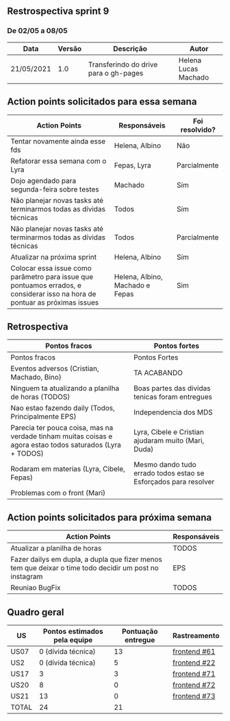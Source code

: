 ## Restrospectiva sprint 9

### De 02/05 a 08/05


| Data       | Versão | Descrição                                           | Autor              |
| ---------- | ------ | --------------------------------------------------- | ------------------ |
| 21/05/2021 | 1.0    | Transferindo do drive para o gh-pages               |    Helena </br> Lucas Machado   |

## Action points solicitados para essa semana

| **Action Points** | **Responsáveis** | **Foi resolvido?** |
| ------------- | ------------ | ------------ |
| Tentar novamente ainda esse fds | Helena, Albino | Não |
| Refatorar essa semana com o Lyra | Fepas, Lyra | Parcialmente |
| Dojo agendado para segunda-feira sobre testes | Machado | Sim |
| Não planejar novas tasks até terminarmos todas as dívidas técnicas | Todos | Sim |
| Não planejar novas tasks até terminarmos todas as dívidas técnicas | Todos | Parcialmente |
| Atualizar na próxima sprint | Helena, Albino | Sim |
| Colocar essa issue como parâmetro para issue que pontuamos errados, e considerar isso na hora de pontuar as próximas issues | Helena, Albino, Machado e Fepas | Sim |


## Retrospectiva

| **Pontos fracos** | **Pontos fortes** |
| ------------- | ------------- |
| Pontos fracos | Pontos Fortes |
| Eventos adversos (Cristian, Machado, Bino) | TA ACABANDO |
| Ninguem ta atualizando a planilha de horas (TODOS) | Boas partes das dividas tenicas foram entregues |
| Nao estao fazendo daily (Todos, Principalmente EPS) | Independencia dos MDS |
| Parecia ter pouca coisa, mas na verdade tinham muitas coisas e agora estao todos saturados (Lyra + TODOS) | Lyra, Cibele e Cristian ajudaram muito (Mari, Duda) |
| Rodaram em materias (Lyra, Cibele, Fepas) | Mesmo dando tudo errado todos estao se Esforçados para resolver |
| Problemas com o front (Mari) |  |


## Action points solicitados para próxima semana

| **Action Points** | **Responsáveis** |
| ----------------- | ---------------- |
| Atualizar a planilha de horas | TODOS |
| Fazer dailys em dupla, a dupla que fizer menos tem que deixar o time todo decidir um post no instagram | EPS  |
| Reuniao BugFix | TODOS |

## Quadro geral

|US|Pontos estimados pela equipe |Pontuação entregue|Rastreamento|
|-|-|-|-|
|US07|0 (dívida técnica) |13| [frontend #61](https://github.com/parlamentaqui/frontend/issues/61)|
| US2   | 0 (dívida técnica) | 5 |[frontend #22](https://github.com/parlamentaqui/frontend/issues/22) |
|US17|3|3| [frontend #71](https://github.com/parlamentaqui/frontend/issues/71)|
|US20|8|0|[frontend #72](https://github.com/parlamentaqui/frontend/issues/72)|
|US21|13|0|[frontend #73](https://github.com/parlamentaqui/frontend/issues/73)|
|TOTAL|24|21|




